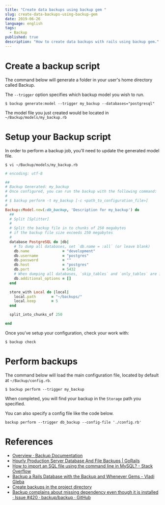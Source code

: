 ```yaml
---
title: "Create data backups using backup gem "
slug: create-data-backups-using-backup-gem
date: 2019-06-26
language: english
tags:
  - Backup
published: true
description: "How to create data backups with rails using backup gem."
---
```

# Create a backup script

The command below will generate a folder in your user's home directory called Backup.

The `--trigger` option specifies which backup model you wish to run.

```
$ backup generate:model --trigger my_backup --databases="postgresql"
```

The model file you just created would be located in `~/Backup/models/my_backup.rb`


# Setup your Backup script
In order to perform a backup job, you’ll need to update the generated model file.

```
$ vi ~/Backup/models/my_backup.rb
```

```ruby
# encoding: utf-8

##
# Backup Generated: my_backup
# Once configured, you can run the backup with the following command:
#
# $ backup perform -t my_backup [-c <path_to_configuration_file>]
#
Backup::Model.new(:db_backup, 'Description for my_backup') do
  ##
  # Split [Splitter]
  #
  # Split the backup file in to chunks of 250 megabytes
  # if the backup file size exceeds 250 megabytes
  #
  database PostgreSQL do |db|
    # To dump all databases, set `db.name = :all` (or leave blank)
    db.name               = "development"
    db.username           = "postgres"
    db.password           = ""
    db.host               = "postgres"
    db.port               = 5432
    # When dumping all databases, `skip_tables` and `only_tables` are ignored.
    db.additional_options = []
  end

  store_with Local do |local|
    local.path       = "~/backups/"
    local.keep       = 5
  end

  split_into_chunks_of 250

end
```

Once you’ve setup your configuration, check your work with:

```
$ backup check
```

# Perform backups

The command below will load the main configuration file, located by default at `~/Backup/config.rb`.

```
$ backup perform --trigger my_backup
```
When completed, you will find your backup in the `Storage` path you specified. 

You can also specify a config file like the code below.

```
backup perform --trigger db_backup --config-file './config.rb'
```

# References 
- [Overview · Backup Documentation](http://backup.github.io/backup/v4/)
- [Hourly Production Server Database And File Backups | GoRails](https://gorails.com/guides/hourly-production-server-database-and-file-backups)
- [How to import an SQL file using the command line in MySQL? - Stack Overflow](https://stackoverflow.com/questions/17666249/how-to-import-an-sql-file-using-the-command-line-in-mysql)
- [Backup a Rails Database with the Backup and Whenever Gems - Vladi Gleba](http://vladigleba.com/blog/2014/06/30/backup-a-rails-database-with-the-backup-and-whenever-gems/)
- [Create backups in the project directory](https://github.com/brewbit/brewbit.com/tree/master/backup)
- [Backup complains about missing dependency even though it is installed · Issue #420 · backup/backup · GitHub](https://github.com/backup/backup/issues/420)

